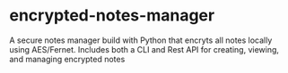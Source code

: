 # encrypted-notes-manager
A secure notes manager build with Python that encryts all notes locally using AES/Fernet. Includes both a CLI and Rest API for creating, viewing, and managing encrypted notes
